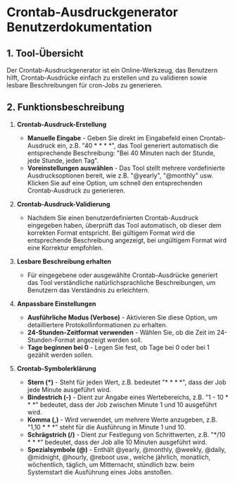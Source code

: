 # Crontab-Ausdruckgenerator Benutzerdokumentation

## 1. Tool-Übersicht

Der Crontab-Ausdruckgenerator ist ein Online-Werkzeug, das Benutzern hilft, Crontab-Ausdrücke einfach zu erstellen und zu validieren sowie lesbare Beschreibungen für cron-Jobs zu generieren.

## 2. Funktionsbeschreibung

1. **Crontab-Ausdruck-Erstellung**

   * **Manuelle Eingabe** - Geben Sie direkt im Eingabefeld einen Crontab-Ausdruck ein, z.B. "40 * * * *", das Tool generiert automatisch die entsprechende Beschreibung: "Bei 40 Minuten nach der Stunde, jede Stunde, jeden Tag".
   * **Voreinstellungen auswählen** - Das Tool stellt mehrere vordefinierte Ausdrucksoptionen bereit, wie z.B. "@yearly", "@monthly" usw. Klicken Sie auf eine Option, um schnell den entsprechenden Crontab-Ausdruck zu generieren.

2. **Crontab-Ausdruck-Validierung**

   * Nachdem Sie einen benutzerdefinierten Crontab-Ausdruck eingegeben haben, überprüft das Tool automatisch, ob dieser dem korrekten Format entspricht. Bei gültigem Format wird die entsprechende Beschreibung angezeigt, bei ungültigem Format wird eine Korrektur empfohlen.

3. **Lesbare Beschreibung erhalten**

   * Für eingegebene oder ausgewählte Crontab-Ausdrücke generiert das Tool verständliche natürlichsprachliche Beschreibungen, um Benutzern das Verständnis zu erleichtern.

4. **Anpassbare Einstellungen**

   * **Ausführliche Modus (Verbose)** - Aktivieren Sie diese Option, um detailliertere Protokollinformationen zu erhalten.
   * **24-Stunden-Zeitformat verwenden** - Wählen Sie, ob die Zeit im 24-Stunden-Format angezeigt werden soll.
   * **Tage beginnen bei 0** - Legen Sie fest, ob Tage bei 0 oder bei 1 gezählt werden sollen.

5. **Crontab-Symbolerklärung**

   * **Stern (*)** - Steht für jeden Wert, z.B. bedeutet "* * * *", dass der Job jede Minute ausgeführt wird.
   * **Bindestrich (-)** - Dient zur Angabe eines Wertebereichs, z.B. "1 - 10 * * *" bedeutet, dass der Job zwischen Minute 1 und 10 ausgeführt wird.
   * **Komma (,)** - Wird verwendet, um mehrere Werte anzugeben, z.B. "1,10 * * *" steht für die Ausführung in Minute 1 und 10.
   * **Schrägstrich (/)** - Dient zur Festlegung von Schrittwerten, z.B. "*/10 * * *" bedeutet, dass der Job alle 10 Minuten ausgeführt wird.
   * **Spezialsymbole (@)** - Enthält @yearly, @monthly, @weekly, @daily, @midnight, @hourly, @reboot usw., welche jährlich, monatlich, wöchentlich, täglich, um Mitternacht, stündlich bzw. beim Systemstart die Ausführung eines Jobs anstoßen.